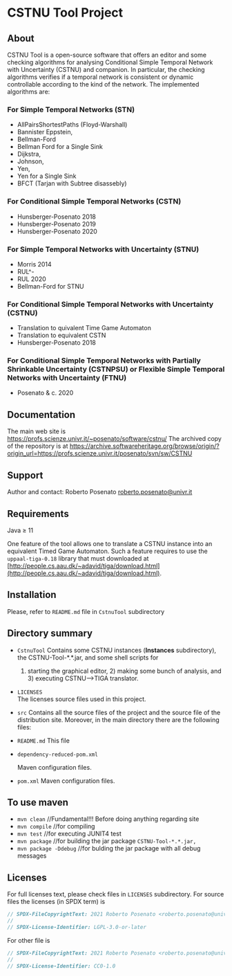 # CSTNU Tool Project

## About
CSTNU Tool is a open-source software that offers an editor and some checking algorithms for analysing Conditional Simple Temporal Network with Uncertainty (CSTNU) 
and companion.
In particular, the checking algorithms verifies if a temporal network is consistent or dynamic controllable according to the kind of the network.
The implemented algorithms are:

### For Simple Temporal Networks (STN)
- AllPairsShortestPaths (Floyd-Warshall)
- Bannister Eppstein,
- Bellman-Ford
- Bellman Ford for a Single Sink
- Dijkstra,
- Johnson,
- Yen,
- Yen for a Single Sink
- BFCT (Tarjan with Subtree disassebly)

### For Conditional Simple Temporal Networks (CSTN)
- Hunsberger-Posenato 2018
- Hunsberger-Posenato 2019
- Hunsberger-Posenato 2020

### For Simple Temporal Networks with Uncertainty (STNU)
- Morris 2014
- RUL^-
- RUL 2020
- Bellman-Ford for STNU

### For Conditional Simple Temporal Networks with Uncertainty (CSTNU)
- Translation to quivalent Time Game Automaton
- Translation to equivalent CSTN
- Hunsberger-Posenato 2018

### For Conditional Simple Temporal Networks with Partially Shrinkable Uncertainty (CSTNPSU) or Flexible Simple Temporal Networks with Uncertainty (FTNU)
- Posenato & c. 2020

## Documentation

The main web site is https://profs.scienze.univr.it/~posenato/software/cstnu/
The archived copy of the repository is at https://archive.softwareheritage.org/browse/origin/?origin_url=https://profs.scienze.univr.it/posenato/svn/sw/CSTNU

## Support
Author and contact: Roberto Posenato <roberto.posenato@univr.it>

## Requirements

Java &ge; 11

One feature of the tool allows one to translate a CSTNU instance into an equivalent Timed Game Automaton. 
Such a feature requires to use the `uppaal-tiga-0.18` library that must downloaded at [http://people.cs.aau.dk/~adavid/tiga/download.html](http://people.cs.aau.dk/~adavid/tiga/download.html).

## Installation

Please, refer to `README.md` file in `CstnuTool` subdirectory

## Directory summary
* `CstnuTool`
  Contains some CSTNU instances (**Instances** subdirectory), the CSTNU-Tool-\*.\*.jar, and some shell scripts for 
  1) starting the graphical editor, 2) making some bunch of analysis, and 3) executing CSTNU-->TIGA translator.
* `LICENSES`  
The licenses source files used in this project.

* `src` 
Contains all the source files of the project and the source file of the distribution site.
Moreover, in the main directory there are the following files:

* `README.md` 
This file

* `dependency-reduced-pom.xml`

  Maven configuration files.

* `pom.xml`
Maven configuration files.

## To use maven
* `mvn clean`   //Fundamental!!! Before doing anything regarding site
* `mvn compile` //for compiling
* `mvn test`    //for executing JUNIT4 test
* `mvn package` //for building the jar package `CSTNU-Tool-*.*.jar,`
* `mvn package -Ddebug` //for bulding the jar package with all debug messages

## Licenses
For full licenses text, please check files in `LICENSES` subdirectory.
For source files the licenses (in SPDX term) is
```java
// SPDX-FileCopyrightText: 2021 Roberto Posenato <roberto.posenato@univr.it>
//
// SPDX-License-Identifier: LGPL-3.0-or-later
```

For other file is
```java
// SPDX-FileCopyrightText: 2021 Roberto Posenato <roberto.posenato@univr.it>
//
// SPDX-License-Identifier: CC0-1.0
```